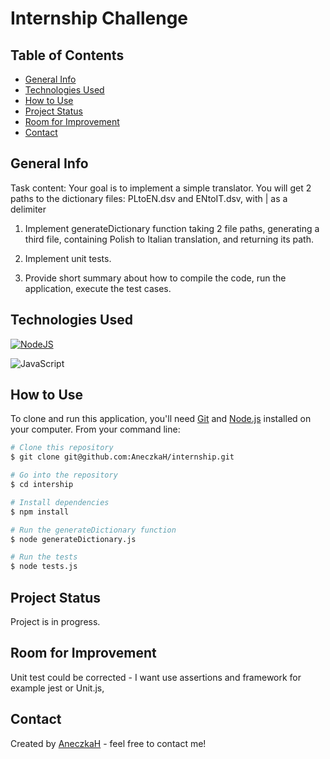 # Internship Challenge

## Table of Contents
- [General Info](#general-information)
- [Technologies Used](#technologies-used)
- [How to Use](#how-to-use)
- [Project Status](#project-status)
- [Room for Improvement](#room-for-improvement)
- [Contact](#contact)

## General Info
Task content:
Your goal is to implement a simple translator. You will get 2 paths to the dictionary files: PLtoEN.dsv and ENtoIT.dsv, with | as a delimiter

1) Implement generateDictionary function taking 2 file paths, generating a third file, containing Polish to Italian translation, and returning its path.

2) Implement unit tests.

3) Provide short summary about how to compile the code, run the application, execute the test cases.

## Technologies Used 

[![NodeJS](https://img.shields.io/badge/node.js-6DA55F?style=for-the-badge&logo=node.js&logoColor=white)](https://nodejs.org/en/)

![JavaScript](https://img.shields.io/badge/javascript-%23323330.svg?style=for-the-badge&logo=javascript&logoColor=%23F7DF1E)

## How to Use

To clone and run this application, you'll need [Git](https://git-scm.com) and [Node.js](https://nodejs.org/en/download/) installed on your computer. From your command line:

```bash
# Clone this repository
$ git clone git@github.com:AneczkaH/internship.git

# Go into the repository
$ cd intership

# Install dependencies
$ npm install

# Run the generateDictionary function
$ node generateDictionary.js 

# Run the tests
$ node tests.js 
```

## Project Status

Project is in progress.

## Room for Improvement

Unit test could be corrected - I want use assertions and framework for example jest or Unit.js, 

## Contact

Created by [AneczkaH](https://github.com/AneczkaH) - feel free to contact me!